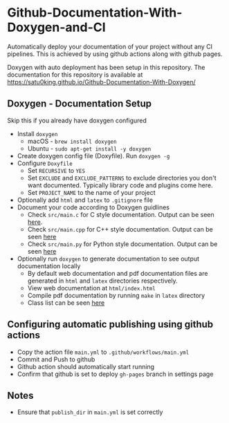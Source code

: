 # Github-Documentation-With-Doxygen-and-CI

Automatically deploy your documentation of your project without any CI pipelines. This is achieved by using github actions along with github pages.

Doxygen with auto deployment has been setup in this repository. The documentation for this repository is available at https://satu0king.github.io/Github-Documentation-With-Doxygen/

## Doxygen - Documentation Setup
Skip this if you already have doxygen configured 
* Install `doxygen`
    * macOS - `brew install doxygen`
    * Ubuntu - `sudo apt-get install -y doxygen`
* Create doxygen config file (Doxyfile). Run `doxygen -g`
* Configure `Doxyfile`
    * Set `RECURSIVE` to `YES`
    * Set `EXCLUDE` and `EXCLUDE_PATTERNS` to exclude directories you don't want documented. Typically library code and plugins come here. 
    * Set `PROJECT_NAME` to the name of your project
* Optionally add `html` and `latex` to `.gitignore` file
* Document your code according to Doxygen guidlines
    * Check `src/main.c` for C style documentation. Output can be seen [here](https://satu0king.github.io/Github-Documentation-With-Doxygen/main_8c.html).
    * Check `src/main.cpp` for C++ style documentation. Output can be seen [here](https://satu0king.github.io/Github-Documentation-With-Doxygen/main_8cpp.html)
    * Check `src/main.py` for Python style documentation. Output can be seen [here](https://satu0king.github.io/Github-Documentation-With-Doxygen/namespacemain.html)
* Optionally run `doxygen` to generate documentation to see output documentation locally
    * By default web documentation and pdf documentation files are generated in `html` and `latex` directories respectively.
    * View web documentation at `html/index.html`
    * Compile pdf documentation by running `make` in `latex` directory
    * Class list can be seen [here](https://satu0king.github.io/Github-Documentation-With-Doxygen/annotated.html)

## Configuring automatic publishing using github actions
* Copy the action file `main.yml` to `.github/workflows/main.yml`
* Commit and Push to github
* Github action should automatically start running
* Confirm that github is set to deploy `gh-pages` branch in settings page

## Notes
* Ensure that `publish_dir` in `main.yml` is set correctly
